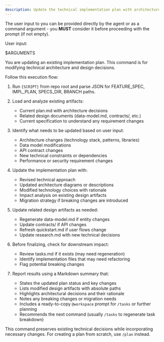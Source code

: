 ```yaml
---
description: Update the technical implementation plan with architecture or design changes.
---
```


<!-- prompt-scripts
sh: scripts/bash/check-prerequisites.sh --json
ps: scripts/powershell/check-prerequisites.ps1 -Json
-->

The user input to you can be provided directly by the agent or as a command argument - you **MUST** consider it before proceeding with the prompt (if not empty).

User input:

$ARGUMENTS

You are updating an existing implementation plan. This command is for modifying technical architecture and design decisions.

Follow this execution flow:

1. Run `{SCRIPT}` from repo root and parse JSON for FEATURE_SPEC, IMPL_PLAN, SPECS_DIR, BRANCH paths.

2. Load and analyze existing artifacts:
   - Current plan.md with architecture decisions
   - Related design documents (data-model.md, contracts/, etc.)
   - Current specification to understand any requirement changes

3. Identify what needs to be updated based on user input:
   - Architecture changes (technology stack, patterns, libraries)
   - Data model modifications
   - API contract changes
   - New technical constraints or dependencies
   - Performance or security requirement changes

4. Update the implementation plan with:
   - Revised technical approach
   - Updated architecture diagrams or descriptions
   - Modified technology choices with rationale
   - Impact analysis on existing design artifacts
   - Migration strategy if breaking changes are introduced

5. Update related design artifacts as needed:
   - Regenerate data-model.md if entity changes
   - Update contracts/ if API changes
   - Refresh quickstart.md if user flows change
   - Update research.md with new technical decisions

6. Before finalizing, check for downstream impact:
   - Review tasks.md if it exists (may need regeneration)
   - Identify implementation files that may need refactoring
   - Flag potential breaking changes

7. Report results using a Markdown summary that:
   - States the updated plan status and key changes
   - Lists modified design artifacts with absolute paths
   - Highlights architectural decisions and their rationale
   - Notes any breaking changes or migration needs
   - Includes a ready-to-copy `@workspace` prompt for `/tasks` or further planning
   - Recommends the next command (usually `/tasks` to regenerate task breakdown)

This command preserves existing technical decisions while incorporating necessary changes. For creating a plan from scratch, use `/plan` instead.
